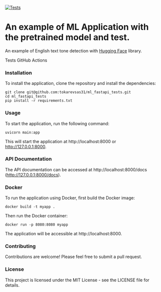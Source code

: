 [![Tests](https://github.com/tokarevsas31/ml_fastapi_tests/actions/workflows/python-app.yml/badge.svg)](https://github.com/tokarevsas31/ml_fastapi_tests/actions/workflows/python-app.yml)

# An example of ML Application with the pretrained model and test.

An example of English text tone detection with [Hugging Face](https://huggingface.co/) library.


Tests GitHub Actions

### Installation
To install the application, clone the repository and install the dependencies:

```commandline
git clone git@github.com:tokarevsas31/ml_fastapi_tests.git
cd ml_fastapi_tests
pip install -r requirements.txt
```


### Usage
To start the application, run the following command:

```commandline
uvicorn main:app
```
This will start the application at http://localhost:8000 or http://127.0.0.1:8000.

### API Documentation
The API documentation can be accessed at http://localhost:8000/docs (http://127.0.0.1:8000/docs).

### Docker
To run the application using Docker, first build the Docker image:
```commandline
docker build -t myapp .
```

Then run the Docker container:
```commandline
docker run -p 8080:8080 myapp
```

The application will be accessible at http://localhost:8000.

### Contributing
Contributions are welcome! Please feel free to submit a pull request.

### License
This project is licensed under the MIT License - see the LICENSE file for details.